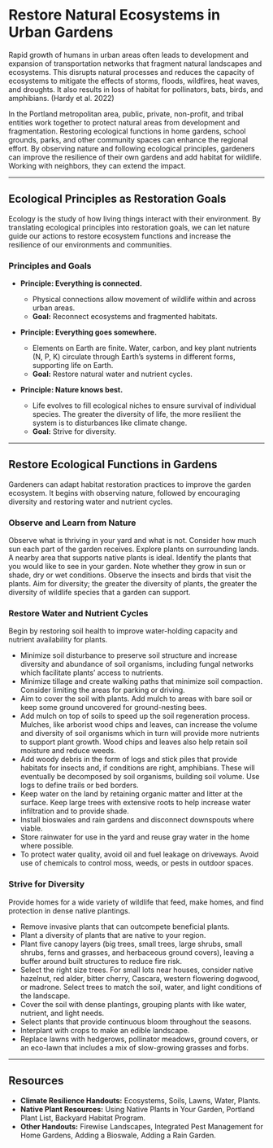 # Restore Natural Ecosystems in Urban Gardens

Rapid growth of humans in urban areas often leads to development and expansion of transportation networks that fragment natural landscapes and ecosystems. This disrupts natural processes and reduces the capacity of ecosystems to mitigate the effects of storms, floods, wildfires, heat waves, and droughts. It also results in loss of habitat for pollinators, bats, birds, and amphibians. (Hardy et al. 2022)

In the Portland metropolitan area, public, private, non-profit, and tribal entities work together to protect natural areas from development and fragmentation. Restoring ecological functions in home gardens, school grounds, parks, and other community spaces can enhance the regional effort. By observing nature and following ecological principles, gardeners can improve the resilience of their own gardens and add habitat for wildlife. Working with neighbors, they can extend the impact.

---

## Ecological Principles as Restoration Goals

Ecology is the study of how living things interact with their environment. By translating ecological principles into restoration goals, we can let nature guide our actions to restore ecosystem functions and increase the resilience of our environments and communities.

### Principles and Goals

- **Principle: Everything is connected.**  
  - Physical connections allow movement of wildlife within and across urban areas.  
  - **Goal:** Reconnect ecosystems and fragmented habitats.

- **Principle: Everything goes somewhere.**  
  - Elements on Earth are finite. Water, carbon, and key plant nutrients (N, P, K) circulate through Earth’s systems in different forms, supporting life on Earth.  
  - **Goal:** Restore natural water and nutrient cycles.

- **Principle: Nature knows best.**  
  - Life evolves to fill ecological niches to ensure survival of individual species. The greater the diversity of life, the more resilient the system is to disturbances like climate change.  
  - **Goal:** Strive for diversity.

---

## Restore Ecological Functions in Gardens

Gardeners can adapt habitat restoration practices to improve the garden ecosystem. It begins with observing nature, followed by encouraging diversity and restoring water and nutrient cycles.

### Observe and Learn from Nature

Observe what is thriving in your yard and what is not. Consider how much sun each part of the garden receives. Explore plants on surrounding lands. A nearby area that supports native plants is ideal. Identify the plants that you would like to see in your garden. Note whether they grow in sun or shade, dry or wet conditions. Observe the insects and birds that visit the plants. Aim for diversity; the greater the diversity of plants, the greater the diversity of wildlife species that a garden can support.

### Restore Water and Nutrient Cycles

Begin by restoring soil health to improve water-holding capacity and nutrient availability for plants.

- Minimize soil disturbance to preserve soil structure and increase diversity and abundance of soil organisms, including fungal networks which facilitate plants’ access to nutrients.
- Minimize tillage and create walking paths that minimize soil compaction. Consider limiting the areas for parking or driving.
- Aim to cover the soil with plants. Add mulch to areas with bare soil or keep some ground uncovered for ground-nesting bees.
- Add mulch on top of soils to speed up the soil regeneration process. Mulches, like arborist wood chips and leaves, can increase the volume and diversity of soil organisms which in turn will provide more nutrients to support plant growth. Wood chips and leaves also help retain soil moisture and reduce weeds.
- Add woody debris in the form of logs and stick piles that provide habitats for insects and, if conditions are right, amphibians. These will eventually be decomposed by soil organisms, building soil volume. Use logs to define trails or bed borders.
- Keep water on the land by retaining organic matter and litter at the surface. Keep large trees with extensive roots to help increase water infiltration and to provide shade.
- Install bioswales and rain gardens and disconnect downspouts where viable.
- Store rainwater for use in the yard and reuse gray water in the home where possible.
- To protect water quality, avoid oil and fuel leakage on driveways. Avoid use of chemicals to control moss, weeds, or pests in outdoor spaces.

### Strive for Diversity

Provide homes for a wide variety of wildlife that feed, make homes, and find protection in dense native plantings.

- Remove invasive plants that can outcompete beneficial plants.
- Plant a diversity of plants that are native to your region.
- Plant five canopy layers (big trees, small trees, large shrubs, small shrubs, ferns and grasses, and herbaceous ground covers), leaving a buffer around built structures to reduce fire risk.
- Select the right size trees. For small lots near houses, consider native hazelnut, red alder, bitter cherry, Cascara, western flowering dogwood, or madrone. Select trees to match the soil, water, and light conditions of the landscape.
- Cover the soil with dense plantings, grouping plants with like water, nutrient, and light needs.
- Select plants that provide continuous bloom throughout the seasons.
- Interplant with crops to make an edible landscape.
- Replace lawns with hedgerows, pollinator meadows, ground covers, or an eco-lawn that includes a mix of slow-growing grasses and forbs.

---

## Resources

- **Climate Resilience Handouts:** Ecosystems, Soils, Lawns, Water, Plants.
- **Native Plant Resources:** Using Native Plants in Your Garden, Portland Plant List, Backyard Habitat Program.
- **Other Handouts:** Firewise Landscapes, Integrated Pest Management for Home Gardens, Adding a Bioswale, Adding a Rain Garden.
